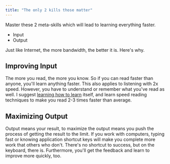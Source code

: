 ```yaml
---
title: "The only 2 kills those matter"
---
```


Master these 2 meta-skills which will lead to learning everything faster.

-   Input
-   Output

Just like Internet, the more bandwidth, the better it is. Here's why.

## Improving Input

The more you read, the more you know. So if you can read faster than anyone, you'll learn anything faster. This also applies to listening with 2x speed. However, you have to understand or remember what you've read as well. I suggest [learning how to learn](https://www.coursera.org/learn/learning-how-to-learn) itself, and learn speed reading techniques to make you read 2-3 times faster than average.

## Maximizing Output

Output means your result, to maximize the output means you push the process of getting the result to the limit. If you work with computers, typing fast or knowing application shortcut keys will make you complete more work that others who don't. There's no shortcut to success, but on the keyboard, there is. Furthermore, you'll get the feedback and learn to improve more quickly, too.